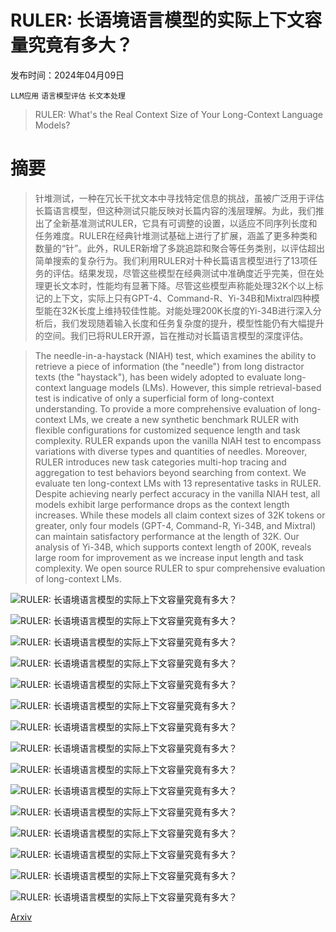 # RULER: 长语境语言模型的实际上下文容量究竟有多大？

发布时间：2024年04月09日

`LLM应用` `语言模型评估` `长文本处理`

> RULER: What's the Real Context Size of Your Long-Context Language Models?

# 摘要

> 针堆测试，一种在冗长干扰文本中寻找特定信息的挑战，虽被广泛用于评估长篇语言模型，但这种测试只能反映对长篇内容的浅层理解。为此，我们推出了全新基准测试RULER，它具有可调整的设置，以适应不同序列长度和任务难度。RULER在经典针堆测试基础上进行了扩展，涵盖了更多种类和数量的“针”。此外，RULER新增了多跳追踪和聚合等任务类别，以评估超出简单搜索的复杂行为。我们利用RULER对十种长篇语言模型进行了13项任务的评估。结果发现，尽管这些模型在经典测试中准确度近乎完美，但在处理更长文本时，性能均有显著下降。尽管这些模型声称能处理32K个以上标记的上下文，实际上只有GPT-4、Command-R、Yi-34B和Mixtral四种模型能在32K长度上维持较佳性能。对能处理200K长度的Yi-34B进行深入分析后，我们发现随着输入长度和任务复杂度的提升，模型性能仍有大幅提升的空间。我们已将RULER开源，旨在推动对长篇语言模型的深度评估。

> The needle-in-a-haystack (NIAH) test, which examines the ability to retrieve a piece of information (the "needle") from long distractor texts (the "haystack"), has been widely adopted to evaluate long-context language models (LMs). However, this simple retrieval-based test is indicative of only a superficial form of long-context understanding. To provide a more comprehensive evaluation of long-context LMs, we create a new synthetic benchmark RULER with flexible configurations for customized sequence length and task complexity. RULER expands upon the vanilla NIAH test to encompass variations with diverse types and quantities of needles. Moreover, RULER introduces new task categories multi-hop tracing and aggregation to test behaviors beyond searching from context. We evaluate ten long-context LMs with 13 representative tasks in RULER. Despite achieving nearly perfect accuracy in the vanilla NIAH test, all models exhibit large performance drops as the context length increases. While these models all claim context sizes of 32K tokens or greater, only four models (GPT-4, Command-R, Yi-34B, and Mixtral) can maintain satisfactory performance at the length of 32K. Our analysis of Yi-34B, which supports context length of 200K, reveals large room for improvement as we increase input length and task complexity. We open source RULER to spur comprehensive evaluation of long-context LMs.

![RULER: 长语境语言模型的实际上下文容量究竟有多大？](../../../paper_images/2404.06654/x1.png)

![RULER: 长语境语言模型的实际上下文容量究竟有多大？](../../../paper_images/2404.06654/x2.png)

![RULER: 长语境语言模型的实际上下文容量究竟有多大？](../../../paper_images/2404.06654/x3.png)

![RULER: 长语境语言模型的实际上下文容量究竟有多大？](../../../paper_images/2404.06654/x4.png)

![RULER: 长语境语言模型的实际上下文容量究竟有多大？](../../../paper_images/2404.06654/x5.png)

![RULER: 长语境语言模型的实际上下文容量究竟有多大？](../../../paper_images/2404.06654/x6.png)

![RULER: 长语境语言模型的实际上下文容量究竟有多大？](../../../paper_images/2404.06654/x7.png)

![RULER: 长语境语言模型的实际上下文容量究竟有多大？](../../../paper_images/2404.06654/x8.png)

![RULER: 长语境语言模型的实际上下文容量究竟有多大？](../../../paper_images/2404.06654/x9.png)

![RULER: 长语境语言模型的实际上下文容量究竟有多大？](../../../paper_images/2404.06654/x10.png)

![RULER: 长语境语言模型的实际上下文容量究竟有多大？](../../../paper_images/2404.06654/x11.png)

![RULER: 长语境语言模型的实际上下文容量究竟有多大？](../../../paper_images/2404.06654/x12.png)

![RULER: 长语境语言模型的实际上下文容量究竟有多大？](../../../paper_images/2404.06654/x13.png)

![RULER: 长语境语言模型的实际上下文容量究竟有多大？](../../../paper_images/2404.06654/x14.png)

![RULER: 长语境语言模型的实际上下文容量究竟有多大？](../../../paper_images/2404.06654/x15.png)

[Arxiv](https://arxiv.org/abs/2404.06654)
